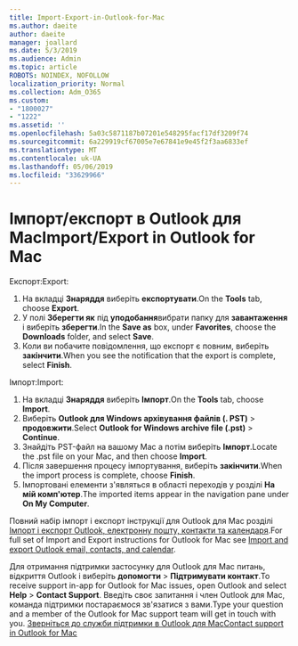 ```yaml
---
title: Import-Export-in-Outlook-for-Mac
ms.author: daeite
author: daeite
manager: joallard
ms.date: 5/3/2019
ms.audience: Admin
ms.topic: article
ROBOTS: NOINDEX, NOFOLLOW
localization_priority: Normal
ms.collection: Adm_O365
ms.custom:
- "1800027"
- "1222"
ms.assetid: ''
ms.openlocfilehash: 5a03c5871187b07201e548295facf17df3209f74
ms.sourcegitcommit: 6a229919cf67005e7e67841e9e45f2f3aa6833ef
ms.translationtype: MT
ms.contentlocale: uk-UA
ms.lasthandoff: 05/06/2019
ms.locfileid: "33629966"
---
```

# <a name="importexport-in-outlook-for-mac"></a><span data-ttu-id="5998d-102">Імпорт/експорт в Outlook для Mac</span><span class="sxs-lookup"><span data-stu-id="5998d-102">Import/Export in Outlook for Mac</span></span> 

<span data-ttu-id="5998d-103">Експорт:</span><span class="sxs-lookup"><span data-stu-id="5998d-103">Export:</span></span>
1. <span data-ttu-id="5998d-104">На вкладці **Знаряддя** виберіть **експортувати**.</span><span class="sxs-lookup"><span data-stu-id="5998d-104">On the **Tools** tab, choose **Export**.</span></span>
2. <span data-ttu-id="5998d-105">У полі **Зберегти як** під **уподобання**вибрати папку для **завантаження** і виберіть **зберегти**.</span><span class="sxs-lookup"><span data-stu-id="5998d-105">In the **Save as** box, under **Favorites**, choose the **Downloads** folder, and select **Save**.</span></span>
3. <span data-ttu-id="5998d-106">Коли ви побачите повідомлення, що експорт є повним, виберіть **закінчити**.</span><span class="sxs-lookup"><span data-stu-id="5998d-106">When you see the notification that the export is complete, select **Finish**.</span></span>

<span data-ttu-id="5998d-107">Імпорт:</span><span class="sxs-lookup"><span data-stu-id="5998d-107">Import:</span></span>
1. <span data-ttu-id="5998d-108">На вкладці **Знаряддя** виберіть **Імпорт**.</span><span class="sxs-lookup"><span data-stu-id="5998d-108">On the **Tools** tab, choose **Import**.</span></span>
2. <span data-ttu-id="5998d-109">Виберіть **Outlook для Windows архівування файлів (. PST)** > **продовжити**.</span><span class="sxs-lookup"><span data-stu-id="5998d-109">Select **Outlook for Windows archive file (.pst)** > **Continue**.</span></span>
3. <span data-ttu-id="5998d-110">Знайдіть PST-файл на вашому Mac а потім виберіть **Імпорт**.</span><span class="sxs-lookup"><span data-stu-id="5998d-110">Locate the .pst file on your Mac, and then choose **Import**.</span></span>
4. <span data-ttu-id="5998d-111">Після завершення процесу імпортування, виберіть **закінчити**.</span><span class="sxs-lookup"><span data-stu-id="5998d-111">When the import process is complete, choose **Finish**.</span></span>
5. <span data-ttu-id="5998d-112">Імпортовані елементи з'являться в області переходів у розділі **На мій комп'ютер**.</span><span class="sxs-lookup"><span data-stu-id="5998d-112">The imported items appear in the navigation pane under **On My Computer**.</span></span>

<span data-ttu-id="5998d-113">Повний набір імпорт і експорт інструкції для Outlook для Mac розділі [Імпорт і експорт Outlook, електронну пошту, контакти та календаря](https://support.office.com/article/92577192-3881-4502-b79d-c3bbada6c8ef#ID0EAACAAA=Mac).</span><span class="sxs-lookup"><span data-stu-id="5998d-113">For full set of Import and Export instructions for Outlook for Mac see [Import and export Outlook email, contacts, and calendar](https://support.office.com/article/92577192-3881-4502-b79d-c3bbada6c8ef#ID0EAACAAA=Mac).</span></span> 

<span data-ttu-id="5998d-114">Для отримання підтримки застосунку для Outlook для Mac питань, відкриття Outlook і виберіть **допомогти** > **Підтримувати контакт**.</span><span class="sxs-lookup"><span data-stu-id="5998d-114">To receive support in-app for Outlook for Mac issues, open Outlook and select **Help** > **Contact Support**.</span></span> <span data-ttu-id="5998d-115">Введіть своє запитання і член Outlook для Mac, команда підтримки постараємося зв'язатися з вами.</span><span class="sxs-lookup"><span data-stu-id="5998d-115">Type your question and a member of the Outlook for Mac support team will get in touch with you.</span></span> [<span data-ttu-id="5998d-116">Зверніться до служби підтримки в Outlook для Mac</span><span class="sxs-lookup"><span data-stu-id="5998d-116">Contact support in Outlook for Mac</span></span>](https://go.microsoft.com/fwlink/?linkid=2002400&clcid=0x409)